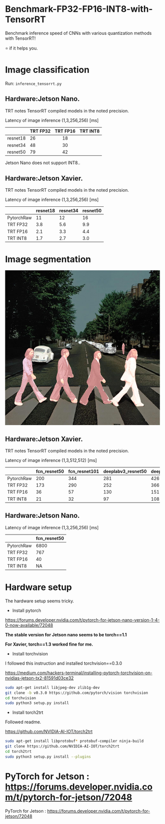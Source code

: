 
# Benchmark-FP32-FP16-INT8-with-TensorRT
Benchmark inference speed of CNNs with various quantization methods with TensorRT!

:star: if it helps you.

# Image classification

Run:
`inference_tensorrt.py`

## Hardware:Jetson Nano.
TRT notes TensorRT compiled models in the noted precision.

Latency of image inference (1,3,256,256) [ms]

|          | TRT FP32 | TRT FP16 | TRT INT8 |
|:--------:|------|:----:|------|
| resnet18 | 26   |  18  |      |
| resnet34 | 48   |  30  |      |
| resnet50 | 79   | 42   |      |

Jetson Nano does not support INT8..

## Hardware:Jetson Xavier.

TRT notes TensorRT compiled models in the noted precision.

Latency of image inference (1,3,256,256) [ms]

|      | resnet18 | resnet34 | resnet50 |
|------|----------|----------|----------|
| PytorchRaw  | 11       | 12       | 16       |
| TRT FP32 | 3.8      | 5.6      | 9.9      |
| TRT FP16 | 2.1      | 3.3      | 4.4      |
| TRT INT8 | 1.7      | 2.7      | 3.0     |

# Image segmentation
![beatles](imgs/addtensorrt_FP32.jpg)
## Hardware:Jetson Xavier.

TRT notes TensorRT compiled models in the noted precision.

Latency of image inference (1,3,512,512) [ms]

|      | fcn_resnet50 | fcn_resnet101 | deeplabv3_resnet50 | deeplabv3_resnet101 |
|------|--------------|---------------|--------------------|---------------------|
| PytorchRaw  | 200          | 344           | 281                | 426                 |
| TRT FP32 | 173          | 290           | 252                | 366                 |
| TRT FP16 | 36           | 57            | 130                | 151                 |
| TRT INT8 | 21           | 32            | 97                 | 108                 |

## Hardware:Jetson Nano.

Latency of image inference (1,3,256,256) [ms]

|      | fcn_resnet50 | 
|------|--------------|
| PytorchRaw  | 6800          | 
| TRT FP32 | 767          | 
| TRT FP16 | 40           | 
| TRT INT8 | NA           | 

# Hardware setup
The hardware setup seems tricky.

* Install pytorch

https://forums.developer.nvidia.com/t/pytorch-for-jetson-nano-version-1-4-0-now-available/72048

**The stable version for Jetson nano seems to be torch==1.1**

**For Xavier, torch==1.3 worked fine for me.**

* Install torchvision

I followed this instruction and installed torchvision==0.3.0

https://medium.com/hackers-terminal/installing-pytorch-torchvision-on-nvidias-jetson-tx2-81591d03ce32

```bash
sudo apt-get install libjpeg-dev zlib1g-dev
git clone -b v0.3.0 https://github.com/pytorch/vision torchvision
cd torchvision
sudo python3 setup.py install
```

* Install torch2trt

Followed readme.

https://github.com/NVIDIA-AI-IOT/torch2trt

```bash
sudo apt-get install libprotobuf* protobuf-compiler ninja-build
git clone https://github.com/NVIDIA-AI-IOT/torch2trt
cd torch2trt
sudo python3 setup.py install --plugins 
```

PyTorch for Jetson : https://forums.developer.nvidia.com/t/pytorch-for-jetson/72048
=======
PyTorch for Jetson : https://forums.developer.nvidia.com/t/pytorch-for-jetson/72048

